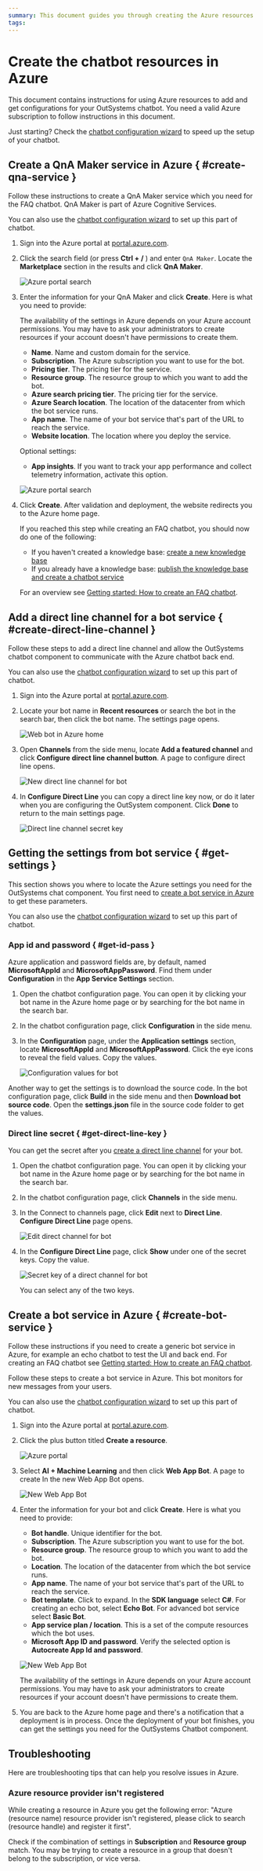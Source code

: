 ```yaml
---
summary: This document guides you through creating the Azure resources for developing a chatbot.
tags:
---
```


# Create the chatbot resources in Azure

This document contains instructions for using Azure resources to add and get configurations for your OutSystems chatbot. You need a valid Azure subscription to follow instructions in this document.

<div class="info" markdown="1">

Just starting? Check the [chatbot configuration wizard](configuration-wizard.md) to speed up the setup of your chatbot.

</div>

## Create a QnA Maker service in Azure { #create-qna-service }

Follow these instructions to create a QnA Maker service which you need for the FAQ chatbot. QnA Maker is part of Azure Cognitive Services.

<div class="info" markdown="1">

You can also use the [chatbot configuration wizard](configuration-wizard.md) to set up this part of chatbot.

</div>

1. Sign into the Azure portal at [portal.azure.com](https://portal.azure.com).

1. Click the search field (or press **Ctrl + /** ) and enter `QnA Maker`. Locate the **Marketplace** section in the results and click **QnA Maker**.
   
    ![Azure portal search](images/azure-portal-qna-search.png?width=600)

1. Enter the information for your QnA Maker and click **Create**. Here is what you need to provide:

    <div class="info" markdown="1">

    The availability of the settings in Azure depends on your Azure account permissions. You may have to ask your administrators to create resources if your account doesn't have permissions to create them.

    </div>

    * **Name**. Name and custom domain for the service.
    * **Subscription**. The Azure subscription you want to use for the bot.
    * **Pricing tier**. The pricing tier for the service.
    * **Resource group**. The resource group to which you want to add the bot.
    * **Azure search pricing tier**. The pricing tier for the service.
    * **Azure Search location**. The location of the datacenter from which the bot service runs.
    * **App name**. The name of your bot service that's part of the URL to reach the service.
    * **Website location**. The location where you deploy the service.
  
    Optional settings:

    * **App insights**. If you want to track your app performance and collect telemetry information, activate this option.
  
    ![Azure portal search](images/azure-qna-maker-service-new.png?width=500)

1. Click **Create**. After validation and deployment, the website redirects you to the Azure home page.

    <div class="info" markdown="1">

    If you reached this step while creating an FAQ chatbot, you should now do one of the following:

    * If you haven't created a knowledge base: [create a new knowledge base](guide-azure-kb.md#create-kb)
    * If you already have a knowledge base: [publish the knowledge base and create a chatbot service](guide-azure-kb.md#publish-kb)

    For an overview see [Getting started: How to create an FAQ chatbot](get-started-faq-chatbot.md).

    </div>

## Add a direct line channel for a bot service { #create-direct-line-channel }

Follow these steps to add a direct line channel and allow the OutSystems chatbot component to communicate with the Azure chatbot back end.

<div class="info" markdown="1">

You can also use the [chatbot configuration wizard](configuration-wizard.md) to set up this part of chatbot.

</div>

1. Sign into the Azure portal at [portal.azure.com](https://portal.azure.com).

1. Locate your bot name in **Recent resources** or search the bot in the search bar, then click the bot name. The settings page opens.

    ![Web bot in Azure home](images/azure-web-app-bot-dashboard.png?width=500)

1. Open **Channels** from the side menu, locate **Add a featured channel** and click **Configure direct line channel button**. A page to configure direct line opens. 

    ![New direct line channel for bot](images/azure-web-app-bot-service-direct-channel-new.png?width=500)

1. In **Configure Direct Line** you can copy a direct line key now, or do it later when you are configuring the OutSystem component. Click **Done** to return to the main settings page.

    ![Direct line channel secret key](images/azure-web-app-bot-service-direct-channel-key.png?width=500)

## Getting the settings from bot service { #get-settings }

This section shows you where to locate the Azure settings you need for the OutSystems chat component. You first need to [create a bot service in Azure](#create-bot-service) to get these parameters.

<div class="info" markdown="1">

You can also use the [chatbot configuration wizard](configuration-wizard.md) to set up this part of chatbot.

</div>

### App id and password { #get-id-pass }

Azure application and password fields are, by default, named **MicrosoftAppId** and **MicrosoftAppPassword**. Find them under **Configuration** in the **App Service Settings** section.

1. Open the chatbot configuration page. You can open it by clicking your bot name in the Azure home page or by searching for the bot name in the search bar.

1. In the chatbot configuration page, click **Configuration** in the side menu.

1. In the **Configuration** page, under the **Application settings** section, locate **MicrosoftAppId** and **MicrosoftAppPassword**. Click the eye icons to reveal the field values. Copy the values.

    ![Configuration values for bot](images/azure-web-app-bot-service-direct-config.png?width=600)

Another way to get the settings is to download the source code. In the bot configuration page, click **Build** in the side menu and then **Download bot source code**. Open the **settings.json** file in the source code folder to get the values.

### Direct line secret { #get-direct-line-key }

You can get the secret after you [create a direct line channel](#add-a-direct-channel-for-a-bot-service) for your bot. 

1. Open the chatbot configuration page. You can open it by clicking your bot name in the Azure home page or by searching for the bot name in the search bar.

1. In the chatbot configuration page, click **Channels** in the side menu.

1. In the Connect to channels page, click **Edit** next to **Direct Line**. **Configure Direct Line** page opens.

    ![Edit direct channel for bot](images/azure-web-app-bot-service-direct-channel-edit.png?width=600)

1. In the **Configure Direct Line** page, click **Show** under one of the secret keys. Copy the value.

    ![Secret key of a direct channel for bot](images/azure-web-app-bot-service-direct-channel-key.png?width=600)

    <div class="info" markdown="1">

    You can select any of the two keys.

    </div>

## Create a bot service in Azure { #create-bot-service }

<div class="info" markdown="1">

Follow these instructions if you need to create a generic bot service in Azure, for example an echo chatbot to test the UI and back end. For creating an FAQ chatbot see [Getting started: How to create an FAQ chatbot](get-started-faq-chatbot.md).

</div>

Follow these steps to create a bot service in Azure. This bot monitors for new messages from your users. 

<div class="info" markdown="1">

You can also use the [chatbot configuration wizard](configuration-wizard.md) to set up this part of chatbot.

</div>

1. Sign into the Azure portal at [portal.azure.com](https://portal.azure.com).

1. Click the plus button titled **Create a resource**.

    ![Azure portal](images/azure-add-resource-button.png?width=400)

1. Select **AI + Machine Learning** and then click **Web App Bot**. A page to create In the new Web App Bot opens.
    
    ![New Web App Bot](images/azure-web-app-bot-service-new.png?width=450)
    
1. Enter the information for your bot and click **Create**. Here is what you need to provide:

    * **Bot handle**. Unique identifier for the bot.
    * **Subscription**. The Azure subscription you want to use for the bot.
    * **Resource group**. The resource group to which you want to add the bot.
    * **Location**. The location of the datacenter from which the bot service runs.
    * **App name**. The name of your bot service that's part of the URL to reach the service.
    * **Bot template**. Click to expand. In the **SDK language** select **C#**. For creating an echo bot, select **Echo Bot**. For advanced bot service select **Basic Bot**.
    * **App service plan / location**. This is a set of the compute resources which the bot uses.   
    * **Microsoft App ID and password**. Verify the selected option is **Autocreate App Id and password**.

    ![New Web App Bot](images/azure-web-app-bot-service-create.png?width=250)

    <div class="info" markdown="1">

    The availability of the settings in Azure depends on your Azure account permissions. You may have to ask your administrators to create resources if your account doesn't have permissions to create them.

    </div>

1. You are back to the Azure home page and there's a notification that a deployment is in process. Once the deployment of your bot finishes, you can get the settings you need for the OutSystems Chatbot component.

## Troubleshooting

Here are troubleshooting tips that can help you resolve issues in Azure.

### Azure resource provider isn't registered

While creating a resource in Azure you get the following error: "Azure (resource name) resource provider isn't registered, please click to search (resource handle) and register it first".

Check if the combination of settings in **Subscription** and **Resource group** match. You may be trying to create a resource in a group that doesn't belong to the subscription, or vice versa.
